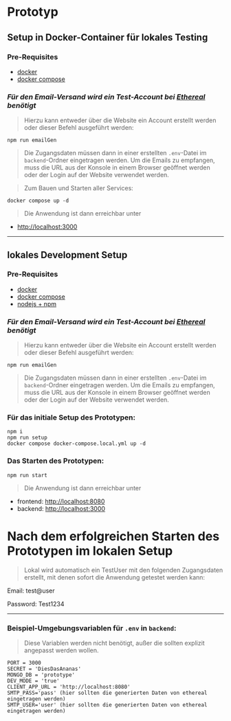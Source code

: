 # **Prototyp**

## **Setup in Docker-Container für lokales Testing**

### Pre-Requisites

- [docker](https://docs.docker.com/engine/install/)
- [docker compose](https://docs.docker.com/compose/install/)

### _Für den Email-Versand wird ein Test-Account bei [Ethereal](https://ethereal.email/) benötigt_

> Hierzu kann entweder über die Website ein Account erstellt werden oder dieser Befehl ausgeführt werden:

    npm run emailGen

> Die Zugangsdaten müssen dann in einer erstellten `.env`-Datei im `backend`-Ordner eingetragen werden.
> Um die Emails zu empfangen, muss die URL aus der Konsole in einem Browser geöffnet werden oder der Login auf der Website verwendet werden.

> Zum Bauen und Starten aller Services:

    docker compose up -d

> Die Anwendung ist dann erreichbar unter

- [http://localhost:3000](http://localhost:3000)

---

## **lokales Development Setup**

### Pre-Requisites

- [docker](https://docs.docker.com/engine/install/)
- [docker compose](https://docs.docker.com/compose/install/)
- [nodejs + npm](https://nodejs.org/en)

### _Für den Email-Versand wird ein Test-Account bei [Ethereal](https://ethereal.email/) benötigt_

> Hierzu kann entweder über die Website ein Account erstellt werden oder dieser Befehl ausgeführt werden:

    npm run emailGen

> Die Zugangsdaten müssen dann in einer erstellten `.env`-Datei im `backend`-Ordner eingetragen werden.
> Um die Emails zu empfangen, muss die URL aus der Konsole in einem Browser geöffnet werden oder der Login auf der Website verwendet werden.

### Für das initiale Setup des Prototypen:

    npm i
    npm run setup
    docker compose docker-compose.local.yml up -d

### Das Starten des Prototypen:

    npm run start

> Die Anwendung ist dann erreichbar unter

- frontend: [http://localhost:8080](http://localhost:8080)
- backend: [http://localhost:3000](http://localhost:3000)

# Nach dem erfolgreichen Starten des Prototypen im lokalen Setup

> Lokal wird automatisch ein TestUser mit den folgenden Zugangsdaten erstellt, mit denen sofort die Anwendung getestet werden kann:

Email: test@user

Password: Test1234

---

### Beispiel-Umgebungsvariablen für `.env` in `backend`:

> Diese Variablen werden nicht benötigt, außer die sollten explizit angepasst werden wollen.

    PORT = 3000
    SECRET = 'DiesDasAnanas'
    MONGO_DB = 'prototype'
    DEV_MODE = 'true'
    CLIENT_APP_URL = 'http://localhost:8080'
    SMTP_PASS='pass' (hier sollten die generierten Daten von ethereal eingetragen werden)
    SMTP_USER='user' (hier sollten die generierten Daten von ethereal eingetragen werden)
